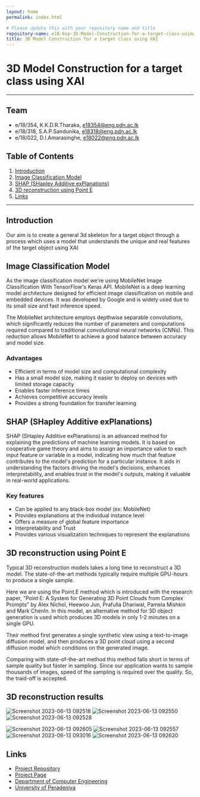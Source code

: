 ```yaml
---
layout: home
permalink: index.html

# Please update this with your repository name and title
repository-name: e18-6sp-3D-Model-Construction-for-a-target-class-using-XAI-Group16
title: 3D Model Construction for a target class using XAI
---
```


[comment]: # "This is the standard layout for the project, but you can clean this and use your own template"

# 3D Model Construction for a target class using XAI

---

## Team
-  e/18/354, K.K.D.R.Tharaka, [e18354@eng.pdn.ac.lk](mailto:name@email.com)
-  e/18/318, S.A.P.Sandunika, [e18318@eng.pdn.ac.lk](mailto:name@email.com)
-  e/18/022, D.I.Amarasinghe, [e18022@eng.pdn.ac.lk](mailto:name@email.com)

## Table of Contents
1. [Introduction](#introduction)
2. [Image Classification Model](#imageclassfication)
3. [SHAP (SHapley Additive exPlanations)](#shap)
4. [3D reconstruction using Point E](#pointe)
5. [Links](#links)

---

## Introduction

Our aim is to create a general 3d skeleton for a target object through a process which uses a model that understands  the unique and real features of the target object using XAI

## Image Classification Model
As the image classification model we're using MobileNet Image Classification With TensorFlow's Keras API.
MobileNet is a deep learning model architecture designed for efficient image classification on mobile and embedded devices. It was developed by Google and is widely used due to its small size and fast inference speed.

The MobileNet architecture employs depthwise separable convolutions, which significantly reduces the number of parameters and computations required compared to traditional convolutional neural networks (CNNs). This reduction allows MobileNet to achieve a good balance between accuracy and model size.

### Advantages 
- Efficient in terms of model size and computational complexity
- Has a small model size, making it easier to deploy on devices with limited storage capacity
- Enables faster inference times
- Achieves competitive accuracy levels
- Provides a strong foundation for transfer learning

## SHAP (SHapley Additive exPlanations)

SHAP (SHapley Additive exPlanations) is an advanced method for explaining the predictions of machine learning models. It is based on cooperative game theory and aims to assign an importance value to each input feature or variable in a model, indicating how much that feature contributes to the model's prediction for a particular instance.  It aids in understanding the factors driving the model's decisions, enhances interpretability, and enables trust in the model's outputs, making it valuable in real-world applications.


### Key features

- Can be applied to any black-box model (ex: MobileNet)
- Provides explanations at the individual instance level
- Offers a measure of global feature importance
- Interpretability and Trust
- Provides various visualization techniques to represent the explanations

## 3D reconstruction using Point E

Typical 3D reconstruction models takes a long time to reconstruct a 3D model. The state-of-the-art methods typically require multiple GPU-hours to produce a single sample.

Here we are using the Point.E method which is introduced with the research paper, "Point·E: A System for Generating 3D Point Clouds from Complex Prompts" by Alex Nichol, Heewoo Jun, Prafulla Dhariwal, Pamela Mishkin and Mark ChenIn. In this model, an alternative method for 3D object generation is used which produces 3D models in only 1-2 minutes on a single GPU.

Their method first generates a single synthetic view using a text-to-image diffusion model, and then produces a 3D point cloud using a second diffusion model which conditions on the generated image.

Comparing with state-of-the-art method this method falls short in terms of sample quality but faster in sampling. Since our application wants to sample thousands of images, speed of the sampling is required over the quality. So, the traid-off is accepted.

## 3D reconstruction results
![Screenshot 2023-06-13 092518](https://github.com/cepdnaclk/e18-6sp-3D-Model-Construction-for-a-target-class-using-XAI-Group16/assets/99112218/4360defa-bda6-4d64-a0bf-cedf14c5d405)
![Screenshot 2023-06-13 092550](https://github.com/cepdnaclk/e18-6sp-3D-Model-Construction-for-a-target-class-using-XAI-Group16/assets/99112218/c5fc0919-c712-420b-b3f5-c69d44f3521b)
![Screenshot 2023-06-13 092528](https://github.com/cepdnaclk/e18-6sp-3D-Model-Construction-for-a-target-class-using-XAI-Group16/assets/99112218/5e28fb94-942a-40cf-b6be-29e1aad30f9c)

![Screenshot 2023-06-13 092605](https://github.com/cepdnaclk/e18-6sp-3D-Model-Construction-for-a-target-class-using-XAI-Group16/assets/99112218/5649426c-3097-4fb0-af65-6853eb772943)
![Screenshot 2023-06-13 092557](https://github.com/cepdnaclk/e18-6sp-3D-Model-Construction-for-a-target-class-using-XAI-Group16/assets/99112218/826bf9b5-fb33-4821-9f2d-bafe774290b2)
![Screenshot 2023-06-13 093016](https://github.com/cepdnaclk/e18-6sp-3D-Model-Construction-for-a-target-class-using-XAI-Group16/assets/99112218/52387107-3cf5-4213-a682-495272ed8f29)
![Screenshot 2023-06-13 092620](https://github.com/cepdnaclk/e18-6sp-3D-Model-Construction-for-a-target-class-using-XAI-Group16/assets/99112218/05fe67e4-1edf-4957-8166-142cc6072502)


## Links

- [Project Repository](https://github.com/cepdnaclk/e18-6sp-3D-Model-Construction-for-a-target-class-using-XAI-Group16)
- [Project Page](https://cepdnaclk.github.io/e18-6sp-3D-Model-Construction-for-a-target-class-using-XAI-Group16/)
- [Department of Computer Engineering](http://www.ce.pdn.ac.lk/)
- [University of Peradeniya](https://eng.pdn.ac.lk/)


[//]: # (Please refer this to learn more about Markdown syntax)
[//]: # (https://github.com/adam-p/markdown-here/wiki/Markdown-Cheatsheet)
